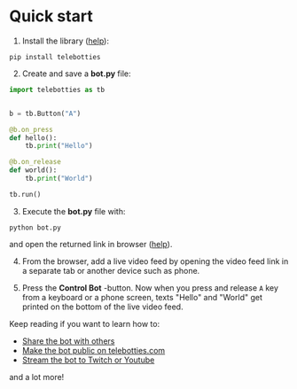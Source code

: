 # Quick start

1. Install the library ([help](install.md)):

```
pip install telebotties
```

2. Create and save a **bot.py** file:

```python
import telebotties as tb


b = tb.Button("A")

@b.on_press
def hello():
    tb.print("Hello")

@b.on_release
def world():
    tb.print("World")

tb.run()
```

3. Execute the **bot.py** file with:

```
python bot.py
```

and open the returned link in browser ([help](execute_help.md)).

4. From the browser, add a live video feed by opening the video feed link in a separate tab or another device such as phone.

5. Press the **Control Bot** -button. Now when you press and release `A` key from a keyboard or a phone screen, texts "Hello" and "World" get printed on the bottom of the live video feed.

Keep reading if you want to learn how to:

- [Share the bot with others](https://telebotties.com)
- [Make the bot public on telebotties.com](https://telebotties.com)
- [Stream the bot to Twitch or Youtube](https://telebotties.com)

and a lot more!